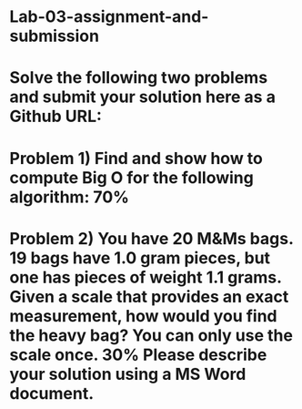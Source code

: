 # Lab-03-assignment-and-submission
# Solve the following two problems and submit your solution here as a Github URL:
# Problem 1) Find and show how to compute Big O for the following algorithm: 70%
# Problem 2) You have 20 M&Ms bags. 19 bags have 1.0 gram pieces, but one has pieces of weight  1.1 grams. Given a scale that provides an exact measurement, how would you find the heavy bag? You can only use the scale once.  30% Please describe your solution using a MS Word document.

